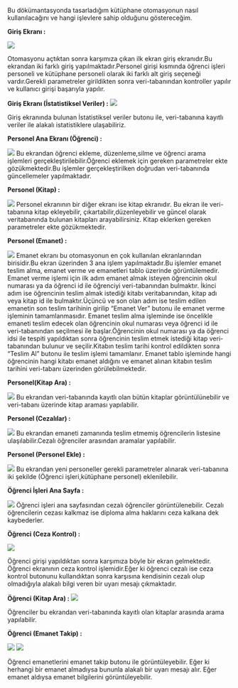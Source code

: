 Bu dökümantasyonda tasarladığım kütüphane otomasyonun nasıl kullanılacağını ve hangi işlevlere sahip olduğunu göstereceğim.


**Giriş Ekranı :**

![](images/mainpage1.PNG)

Otomasyonu açtıktan sonra karşımıza çıkan ilk ekran giriş ekranıdır.Bu ekrandan iki farklı giriş yapılmaktadır.Personel girişi kısmında öğrenci işleri personeli ve kütüphane personeli olarak iki farklı alt giriş seçeneği vardır.Gerekli parametreler girildikten sonra veri-tabanından kontroller yapılır ve kullanıcı girişi başarıyla yapılır.




**Giriş Ekranı (İstatistiksel Veriler) :**
![](images/1giris.PNG)

Giriş ekranında bulunan İstatistiksel veriler butonu ile, veri-tabanına kayıtlı veriler ile alakalı istatistiklere ulaşabiliriz.





**Personel Ana Ekranı (Öğrenci) :**

![](images/2personelogr.PNG)
Bu ekrandan öğrenci ekleme, düzenleme,silme ve öğrenci arama işlemleri gerçekleştirilebilir.Öğrenci eklemek için gereken parametreler ekte gözükmektedir.Bu işlemler gerçekleştirilken doğrudan veri-tabanında güncellemeler yapılmaktadır.




**Personel (Kitap) :**

![](images/3personelkitap.PNG)
Personel ekranının bir diğer ekranı ise kitap ekranıdır. Bu ekran ile veri-tabanına kitap ekleyebilir, çıkartabilir,düzenleyebilir ve güncel olarak veritabanında bulunan kitapları arayabilirsiniz. Kitap eklerken gereken parametreler ekte gözükmektedir.




**Personel (Emanet) :**

![](images/4personelemanet.PNG)
Emanet ekranı bu otomasyonun en çok kullanılan ekranlarından birisidir.Bu ekran üzerinden 3 ana işlem yapılmaktadır.Bu işlemler emanet teslim alma, emanet verme ve emanetleri tablo üzerinde görüntülemedir.
Emanet verme işlemi için ilk adım emanet almak isteyen öğrencinin okul numarası ya da öğrenci id ile öğrenciyi veri-tabanından bulmaktır. İkinci adım ise öğrencinin teslim almak istediği kitabı veritabanından, kitap adı veya kitap id ile bulmaktır.Üçüncü ve son olan adım ise teslim edilen emanetin son teslim tarihinin girilip “Emanet Ver” butonu ile emanet verme işleminin tamamlanmasıdır.
Emanet teslim alma işleminde ise öncelikle emaneti teslim edecek olan öğrencinin okul numarası veya öğrenci id ile veri-tabanından seçilmesi ile başlar.Öğrencinin okul numarası ya da öğrenci idsi ile tespiti yapıldıktan sonra öğrencinin teslim etmek istediği kitap veri-tabanından bulunur ve seçilir.Kitabın teslim tarihi kontrol edildikten sonra “Teslim Al” butonu ile teslim işlemi tamamlanır.
Emanet tablo işleminde hangi öğrencinin hangi kitabı emanet aldığını ve emanet alınan kitabın teslim tarihini veri-tabanı üzerinden görülebilmektedir.



**Personel(Kitap Ara) :**

![](images/5personelkitapara.PNG)
Bu ekrandan veri-tabanında kayıtlı olan bütün kitaplar görüntülünebilir ve veri-tabanı üzerinde kitap araması yapılabilir.




**Personel (Cezalılar) :**

![](images/cezalilarpersonel.PNG)
Bu ekrandan emaneti zamanında teslim etmemiş öğrencilerin listesine ulaşılabilir.Cezalı öğrenciler arasından aramalar yapılabilir.




**Personel (Personel Ekle) :**

![](images/6personelkaydet.PNG)
Bu ekrandan yeni personeller gerekli parametreler alınarak veri-tabanına iki şekilde (Öğrenci işleri,kütüphane personel) eklenilebilir.


**Öğrenci İşleri Ana Sayfa :**

![](images/7ogrenciisleri.PNG)
Öğrenci işleri ana sayfasından cezalı öğrenciler görüntülenebilir. Cezalı öğrencilerin cezası kalkmaz ise diploma alma haklarını ceza kalkana dek kaybederler.



**Öğrenci (Ceza Kontrol) :**

![](images/8ogrenciceza.PNG)

Öğrenci girişi yapıldıktan sonra karşımıza böyle bir ekran gelmektedir. Öğrenci ekranının ceza kontrol işlemidir.Eğer ki öğrenci cezalı ise ceza kontrol butonunu kullandıktan sonra karşısına kendisinin cezalı olup olmadığıyla alakalı bilgi veren bir uyarı mesajı çıkmaktadır.


**Öğrenci (Kitap Ara) :**
![](images/11ogrencikitapara.PNG)

Öğrenciler bu ekrandan veri-tabanında kayıtlı olan kitaplar arasında arama yapılabilir.


**Öğrenci (Emanet Takip) :**

![](images/9ogrenciemanet1.PNG)
![](images/10ogrenciemanet2.PNG)

Öğrenci emanetlerini emanet takip butonu ile görüntüleyebilir. Eğer ki herhangi bir emanet almadıysa bununla alakalı bir uyarı mesajı alır. Eğer emanet aldıysa emanet bilgilerini görüntüleyebilir.





